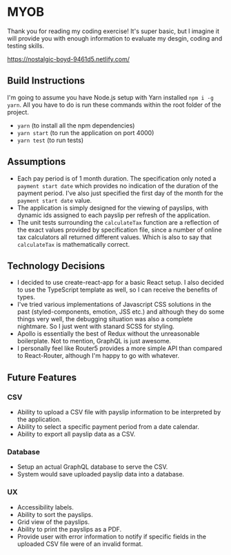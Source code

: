 # MYOB

Thank you for reading my coding exercise! It's super basic, but I imagine it will provide you with enough information to evaluate my desgin, coding and testing skills.

https://nostalgic-boyd-9461d5.netlify.com/


## Build Instructions

I'm going to assume you have Node.js setup with Yarn installed `npm i -g yarn`. All you have to do is run these commands within the root folder of the project.

- `yarn` (to install all the npm dependencies)
- `yarn start` (to run the application on port 4000)
- `yarn test` (to run tests)


## Assumptions

- Each pay period is of 1 month duration. The specification only noted a `payment start date` which provides no indication of the duration of the payment period. I've also just specified the first day of the month for the `payment start date` value.
- The application is simply designed for the viewing of payslips, with dynamic ids assigned to each payslip per refresh of the application.
- The unit tests surrounding the `calculateTax` function are a reflection of the exact values provided by specification file, since a number of online tax calculators all returned different values. Which is also to say that `calculateTax` is mathematically correct.


## Technology Decisions

- I decided to use create-react-app for a basic React setup. I also decided to use the TypeScript template as well, so I can receive the benefits of types.
- I've tried various implementations of Javascript CSS solutions in the past (styled-components, emotion, JSS etc.) and although they do some things very well, the debugging situation was also a complete nightmare. So I just went with stanard SCSS for styling.
- Apollo is essentially the best of Redux without the unreasonable boilerplate. Not to mention, GraphQL is just awesome.
- I personally feel like Router5 provides a more simple API than compared to React-Router, although I'm happy to go with whatever. 


## Future Features

### CSV
- Ability to upload a CSV file with payslip information to be interpreted by the application.
- Ability to select a specific payment period from a date calendar. 
- Ability to export all payslip data as a CSV.

### Database 
- Setup an actual GraphQL database to serve the CSV.
- System would save uploaded payslip data into a database.

### UX
- Accessibility labels.
- Ability to sort the payslips.
- Grid view of the payslips.
- Ability to print the payslips as a PDF.
- Provide user with error information to notify if specific fields in the uploaded CSV file were of an invalid format.
